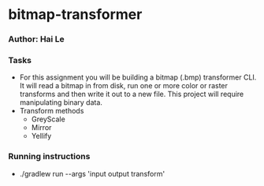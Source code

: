 # bitmap-transformer

### Author: Hai Le

### Tasks
* For this assignment you will be building a bitmap (.bmp) transformer CLI. It will read a bitmap in from disk, run one or more color or raster transforms and then write it out to a new file. This project will require manipulating binary data.
* Transform methods
    * GreyScale
    * Mirror
    * Yellify

### Running instructions
* ./gradlew run --args 'input output transform'
